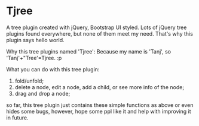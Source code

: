 # Tjree
A tree plugin created with jQuery, Bootstrap UI styled.
Lots of jQuery tree plugins found everywhere, but none of them meet my need. That's why this plugin says hello world.

Why this tree plugins named 'Tjree':
Because my name is 'Tanj', so 'Tanj'+"Tree'=Tjree. :p

What you can do with this tree plugin:
1. fold/unfold;
2. delete a node, edit a node, add a child, or see more info of the node;
3. drag and drop a node;



so far, this tree plugin just contains these simple functions as above or even hides some bugs, however, hope some ppl like it and help with improving it in future.

